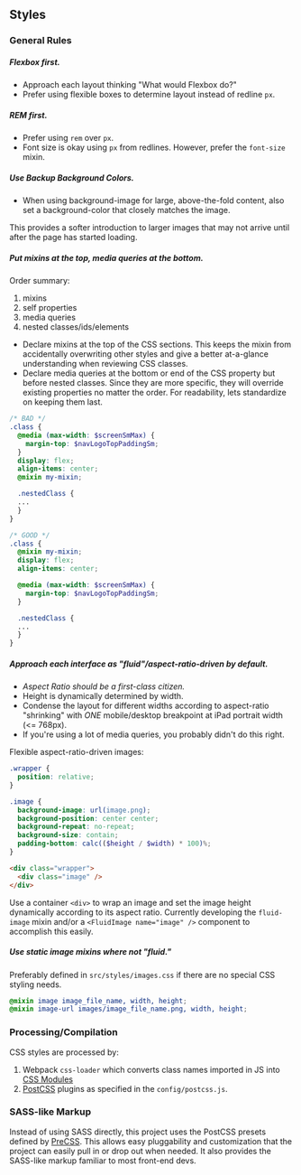 ## Styles

### General Rules

##### Flexbox first.

- Approach each layout thinking "What would Flexbox do?"
- Prefer using flexible boxes to determine layout instead of redline `px`.

##### REM first.

- Prefer using `rem` over `px`.
- Font size is okay using `px` from redlines. However, prefer the `font-size`
  mixin.

##### Use Backup Background Colors.

- When using background-image for large, above-the-fold content, also set a
  background-color that closely matches the image.

This provides a softer introduction to larger images that may not arrive until
after the page has started loading.

##### Put mixins at the top, media queries at the bottom.

Order summary:
1. mixins
1. self properties
1. media queries
1. nested classes/ids/elements

- Declare mixins at the top of the CSS sections. This keeps the mixin from
  accidentally overwriting other styles and give a better at-a-glance
  understanding when reviewing CSS classes.
- Declare media queries at the bottom or end of the CSS property but before
  nested classes. Since they are more specific, they will override existing
  properties no matter the order. For readability, lets standardize on keeping
  them last.

```scss
/* BAD */
.class {
  @media (max-width: $screenSmMax) {
    margin-top: $navLogoTopPaddingSm;
  }
  display: flex;
  align-items: center;
  @mixin my-mixin;

  .nestedClass {
  ...
  }
}

/* GOOD */
.class {
  @mixin my-mixin;
  display: flex;
  align-items: center;

  @media (max-width: $screenSmMax) {
    margin-top: $navLogoTopPaddingSm;
  }

  .nestedClass {
  ...
  }
}
```

##### Approach each interface as "fluid"/aspect-ratio-driven by default.

- *Aspect Ratio should be a first-class citizen.*
- Height is dynamically determined by width.
- Condense the layout for different widths according to aspect-ratio
  "shrinking" with *ONE* mobile/desktop breakpoint at iPad portrait width (<=
  768px).
- If you're using a lot of media queries, you probably didn't do this right.

Flexible aspect-ratio-driven images:  

```scss
.wrapper {
  position: relative;
}

.image {
  background-image: url(image.png);
  background-position: center center;
  background-repeat: no-repeat;
  background-size: contain;
  padding-bottom: calc(($height / $width) * 100)%;
}
```

```html
<div class="wrapper">
  <div class="image" />
</div>
```

Use a container `<div>` to wrap an image and set the image height dynamically
according to its aspect ratio. Currently developing the `fluid-image` mixin
and/or a `<FluidImage name="image" />` component to accomplish this easily.

##### Use static image mixins where not "fluid."

Preferably defined in `src/styles/images.css` if there are no special CSS styling needs.

```scss
@mixin image image_file_name, width, height;
@mixin image-url images/image_file_name.png, width, height;
```

### Processing/Compilation

CSS styles are processed by:

1. Webpack `css-loader` which converts class names imported in JS into [CSS Modules][1]
1. [PostCSS][2] plugins as specified in the `config/postcss.js`.

### SASS-like Markup

Instead of using SASS directly, this project uses the PostCSS presets defined
by [PreCSS][3]. This allows easy pluggability and customization that the
project can easily pull in or drop out when needed. It also provides the
SASS-like markup familiar to most front-end devs.


[1]: https://github.com/css-modules/css-modules
[2]: https://github.com/postcss/postcss
[3]: https://github.com/jonathantneal/precss
